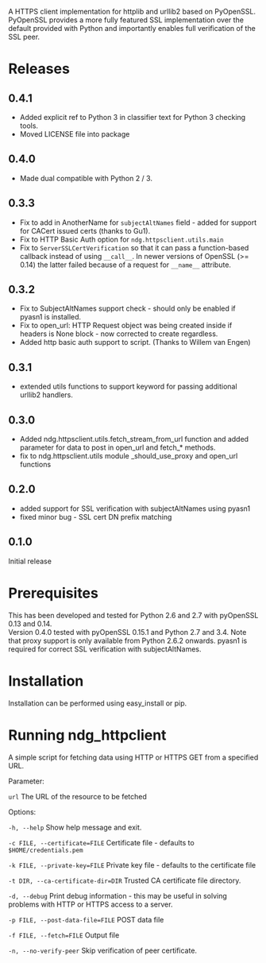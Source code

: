 A HTTPS client implementation for httplib and urllib2 based on
PyOpenSSL.  PyOpenSSL provides a more fully featured SSL implementation over the
default provided with Python and importantly enables full verification of the
SSL peer.

Releases
========
0.4.1
-----
 * Added explicit ref to Python 3 in classifier text for Python 3 checking tools.
 * Moved LICENSE file into package

0.4.0
-----
 * Made dual compatible with Python 2 / 3.
 
0.3.3
-----
 * Fix to add in AnotherName for ``subjectAltNames`` field - added for support for CACert issued
   certs (thanks to Gu1).
 * Fix to HTTP Basic Auth option for ``ndg.httpsclient.utils.main``
 * Fix to ``ServerSSLCertVerification`` so that it can pass a function-based callback instead of using ``__call__``. In newer versions of OpenSSL (>= 0.14) the latter failed because of a request for ``__name__`` attribute.

0.3.2
-----
 * Fix to SubjectAltNames support check - should only be enabled if pyasn1 is 
   installed.
 * Fix to open_url: HTTP Request object was being created inside if headers is 
   None block - now corrected to create regardless.
 * Added http basic auth support to script. (Thanks to Willem van Engen)
 
0.3.1
-----
 * extended utils functions to support keyword for passing additional urllib2
   handlers.

0.3.0
-----
 * Added ndg.httpsclient.utils.fetch_stream_from_url function and added
   parameter for data to post in open_url and fetch_* methods.
 * fix to ndg.httpsclient.utils module _should_use_proxy and open_url functions

0.2.0
-----
 * added support for SSL verification with subjectAltNames using pyasn1
 * fixed minor bug - SSL cert DN prefix matching

0.1.0
-----
Initial release

Prerequisites
=============
This has been developed and tested for Python 2.6 and 2.7 with pyOpenSSL 0.13 and 0.14.  
Version 0.4.0 tested with pyOpenSSL 0.15.1 and Python 2.7 and 3.4.  Note that proxy support 
is only available from Python 2.6.2 onwards.  pyasn1 is required for correct SSL 
verification with subjectAltNames.

Installation
============
Installation can be performed using easy_install or pip.

Running ndg_httpclient
======================
A simple script for fetching data using HTTP or HTTPS GET from a specified URL.

Parameter:

``url``
  The URL of the resource to be fetched

Options:

``-h, --help``
  Show help message and exit.

``-c FILE, --certificate=FILE``
  Certificate file - defaults to ``$HOME/credentials.pem``

``-k FILE, --private-key=FILE``
  Private key file - defaults to the certificate file

``-t DIR, --ca-certificate-dir=DIR``
  Trusted CA certificate file directory.

``-d, --debug``
  Print debug information - this may be useful in solving problems with HTTP or 
  HTTPS access to a server.
    
``-p FILE, --post-data-file=FILE``
  POST data file
    
``-f FILE, --fetch=FILE``
  Output file
    
``-n, --no-verify-peer``
  Skip verification of peer certificate.
  
